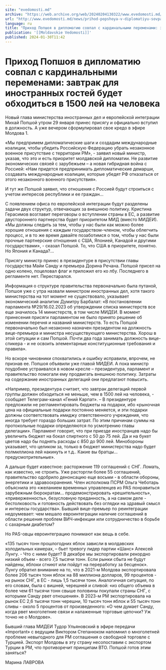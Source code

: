 ```yaml
---
site: "evedomosti.md"
archive: "https://web.archive.org/web/20240204130322/www.evedomosti.md/news/prihod-popshoya-v-diplomatiyu-sovpal-s-kardinalnymi-peremena"
url: "http://www.evedomosti.md/news/prihod-popshoya-v-diplomatiyu-sovpal-s-kardinalnymi-peremena"
language: ru
title: "Приход Попшоя в дипломатию совпал с кардинальными переменами: завтрак для иностранных гостей будет обходиться в 1500 лей на человека"
publication: '[[Moldavskie Vedomosti]]'
published: 2024-01-30T11:42
---
```


# Приход Попшоя в дипломатию совпал с кардинальными переменами: завтрак для иностранных гостей будет обходиться в 1500 лей на человека

Новый глава министерства иностранных дел и европейской интеграции Михай Попшой утром 29 января принес присягу и официально вступил в должность. А уже вечером сформулировал свое кредо в эфире Молдова 1.

«Мы предпримем дипломатические шаги и создадим международные коалиции, чтобы убедить Российскую Федерацию убрать незаконное военное присутствие с территории РМ», - заявил новый министр, указав, что это и есть приоритет молдавской дипломатии. Не развитие экономических связей с зарубежьем – а новая гибридная война с Россией: «Нам придется предпринимать дипломатические демарши, создавать международные коалиции, которые убедят РФ отказаться от этого незаконного военного присутствия».

И тут же Попшой заявил, что отношения с Россией будут строиться с учетом интересов республики и ее граждан…

С появлением офиса по европейской интеграции будут разделены задачи двух структур, отвечающих за внешнюю политику. Кристина Герасимов возглавит переговоры о вступлении страны в ЕС, а развитие двустороннего партнерства будет приоритетом МИД (вместо МИДЕИ). «Мы должны следить за тем, чтобы у нас были как можно более хорошие отношения с каждым государством-членом, чтобы облегчить процесс, и в то же время давайте позаботимся о том, чтобы у нас были прочные партнерские отношения с США, Японией, Канадой и другими государствами», - сказал Попшой. То, что США в приоритете, понятно. Но Япония и Канада?…

Присягу министр принес в президентуре в присутствии главы государства Майи Санду и премьера Дорина Речана. Попшой присел на одно колено, поцеловал флаг и приложил его ко лбу. Последнего в регламенте нет. Перестарался.

Информация о структуре правительства первоначально была путаной, Попшоя уже с утра назвали министром иностранных дел, хотя такого министерства на тот момент не существовало, указывает экономический аналитик Думитру Барбалат: «В постановлении парламента №29/16.02.2023 об утверждении списка министерств все еще значилось 14 министерств, в том числе МИДЕИ. В момент принесения присяги парламентом не было принято решение об изменении перечня и названий министерств. То есть Попшой первоначально был незаконно назначен президентом на должность вице-премьера и министра несуществующего министерства. Хорош в этой ситуации и сам Попшой. Почти два года занимать должность вице-спикера - и не освоить элементарные конституционные требования и правила».

Но вскоре чиновники спохватились и ошибку исправили, впрочем, не признав ее. Попшоя объявили уже главой МИДЕИ. А пока министр поудобнее устраивался в новом кресле – президентура, парламент и правительство помогали ему продвигать внешнюю политику. Затраты на содержание иностранных делегаций они предлагают повысить.

«Например, президентура считает, что завтрак делегаций первой группы должен обходиться не меньше, чем в 1500 лей на человека, - сообщает Телеграм-канал «Гений Карпат». – В президентуре предложили не регламентировать бюджеты на подарки, ибо «рыночная цена на официальные подарки постоянно меняется, и эти подарки должны соответствовать имиджу ответственного учреждения, что иногда требует гораздо больших затрат. По этим причинам суммы на протокольные подарки определяются по усмотрению главы делегации». Парламент говорит, что при приезде иностранцев надо бы увеличить бюджет на бокал спиртного с 50 до 75 лей. Да и на букет цветов надо бы поднять расходы с 850 до 900 лей. Минобороны указывает, что целиком за, только в бюджет министерства надо будет полмиллиона лей накинуть и т.д.. Какие вы братцы... предусмотрительные».

А дальше будет известное: расторжение 119 соглашений с СНГ. Ломать, как известно, не строить. Уже расторгли более 55 соглашений, правительство одобрило денонсацию еще восьми - в области обороны, энергетики и здравоохранения. Член исполкома ПСРМ Ольга Чеботарь объяснила это «желанием временных управленцев из PAS понравиться зарубежным бюрократам… продемонстрировать «решительность», «приверженность», безусловную преданность, а на самом деле - бестолковость и готовность действовать без оглядки на здравый смысл и интересы государства». Бывший вице-премьер по реинтеграции недоумевает: чем мешало евроинтеграции наличие соглашений в области решения проблем ВИЧ-инфекции или сотрудничество в борьбе с сахарным диабетом?

Но PAS-овцы евроинтеграцию понимают как вещь в себе.

«135 тысяч тонн прошлогодних яблок зависли в молдавских холодильных камерах, – бьет тревогу лидер партии «Шанс» Алексей Лунгу. - Что с ними будет? В декабре мы экспортировали рекордно низкий объем - всего 7,5 тысячи тонн. Если рынки сбыта не будут найдены, яблоки сгниют или пойдут на переработку за бесценок». Лунгу обратил внимание на то, что в 2021-м Молдова экспортировала более 206 тысяч тонн яблок на 88 миллиона долларов, 99 процентов - на рынок СНГ, в ЕС - лишь 1,5 тысячи тонн. Аналогичная ситуация, по его словам, была с вишней, черешней и сливой: «из общего объема в более чем 61 тысячи тонн свыше половины покупали страны СНГ, с которыми Санду рвет отношения». В 2023-м РМ экспортировала на рынок ЕС 2,6 тысячи тонн черешни, 10 тысяч тонн яблок и 55 тысяч тонн сливы - около 5 процентов от произведенного: «О чем думает Санду, когда рвет многолетние связи и налаженные торговые цепочки? Уж точно не о Молдове».

Бывший глава МИДЕИ Тудор Ульяновский в эфире передачи «Important» с ведущим Виктором Степанюком напомнил о многолетней проблеме невыгодного для РМ соглашения о свободной торговле с Турцией. Экспорт Молдовы в эту страну несопоставим с экспортом Турции в РМ, что противоречит принципам ВТО. Попшой готов этим заняться?

Марина ЛАВРОВА